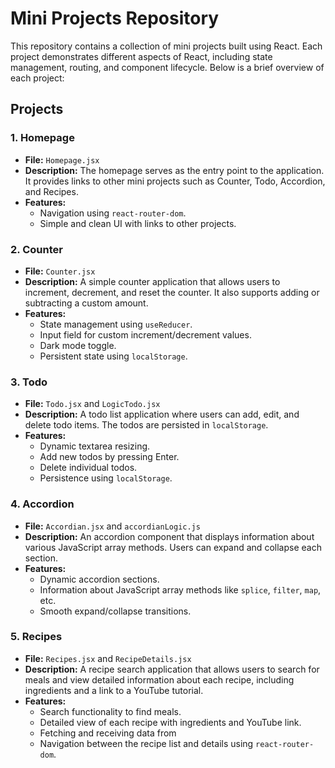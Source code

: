 # Mini Projects Repository

This repository contains a collection of mini projects built using React. Each project demonstrates different aspects of React, including state management, routing, and component lifecycle. Below is a brief overview of each project:

## Projects

### 1. **Homepage**
- **File:** `Homepage.jsx`
- **Description:** The homepage serves as the entry point to the application. It provides links to other mini projects such as Counter, Todo, Accordion, and Recipes.
- **Features:**
  - Navigation using `react-router-dom`.
  - Simple and clean UI with links to other projects.

### 2. **Counter**
- **File:** `Counter.jsx`
- **Description:** A simple counter application that allows users to increment, decrement, and reset the counter. It also supports adding or subtracting a custom amount.
- **Features:**
  - State management using `useReducer`.
  - Input field for custom increment/decrement values.
  - Dark mode toggle.
  - Persistent state using `localStorage`.

### 3. **Todo**
- **File:** `Todo.jsx` and `LogicTodo.jsx`
- **Description:** A todo list application where users can add, edit, and delete todo items. The todos are persisted in `localStorage`.
- **Features:**
  - Dynamic textarea resizing.
  - Add new todos by pressing Enter.
  - Delete individual todos.
  - Persistence using `localStorage`.

### 4. **Accordion**
- **File:** `Accordian.jsx` and `accordianLogic.js`
- **Description:** An accordion component that displays information about various JavaScript array methods. Users can expand and collapse each section.
- **Features:**
  - Dynamic accordion sections.
  - Information about JavaScript array methods like `splice`, `filter`, `map`, etc.
  - Smooth expand/collapse transitions.

### 5. **Recipes**
- **File:** `Recipes.jsx` and `RecipeDetails.jsx`
- **Description:** A recipe search application that allows users to search for meals and view detailed information about each recipe, including ingredients and a link to a YouTube tutorial.
- **Features:**
  - Search functionality to find meals.
  - Detailed view of each recipe with ingredients and YouTube link.
  - Fetching and receiving data from 
  - Navigation between the recipe list and details using `react-router-dom`.